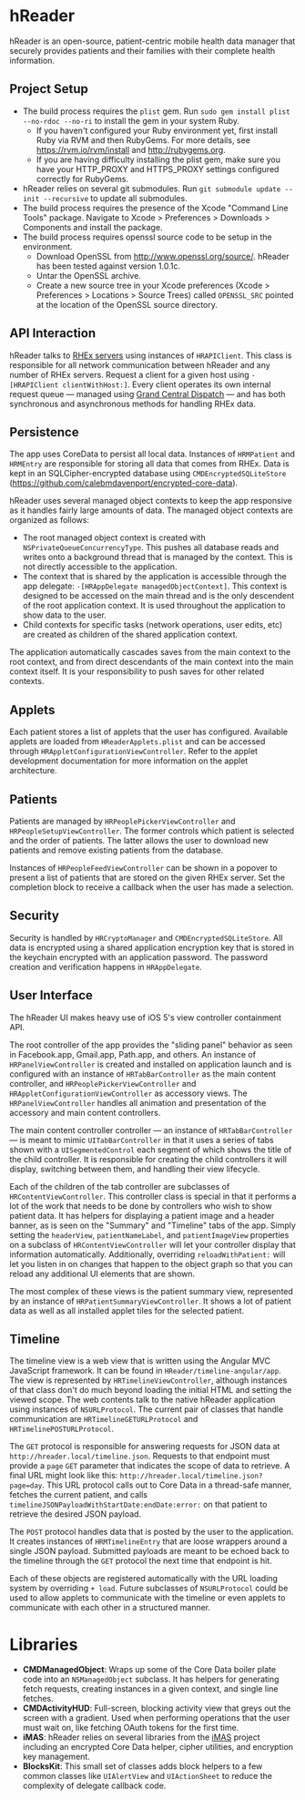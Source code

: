 # hReader

hReader is an open-source, patient-centric mobile health data manager that securely provides patients and their families with their complete health information.

## Project Setup

- The build process requires the `plist` gem. Run `sudo gem install plist --no-rdoc --no-ri` to install the gem in your system Ruby.
  - If you haven't configured your Ruby environment yet, first install Ruby via RVM and then RubyGems. For more details, see https://rvm.io/rvm/install and http://rubygems.org.
  - If you are having difficulty installing the plist gem, make sure you have your HTTP_PROXY and HTTPS_PROXY settings configured correctly for RubyGems.
- hReader relies on several git submodules. Run `git submodule update --init --recursive` to update all submodules.
- The build process requires the presence of the Xcode "Command Line Tools" package. Navigate to Xcode > Preferences > Downloads > Components and install the package.
- The build process requires openssl source code to be setup in the environment.
  - Download OpenSSL from <http://www.openssl.org/source/>. hReader has been tested against version 1.0.1c.
  - Untar the OpenSSL archive.
  - Create a new source tree in your Xcode preferences (Xcode > Preferences > Locations > Source Trees) called `OPENSSL_SRC` pointed at the location of the OpenSSL source directory.

## API Interaction

hReader talks to [RHEx servers](https://github.com/project-rhex/) using instances of `HRAPIClient`. This class is responsible for all network communication between hReader and any number of RHEx servers. Request a client for a given host using `-[HRAPIClient clientWithHost:]`. Every client operates its own internal request queue &mdash; managed using [Grand Central Dispatch](https://developer.apple.com/library/mac/#documentation/Performance/Reference/GCD_libdispatch_Ref/Reference/reference.html) &mdash; and has both synchronous and asynchronous methods for handling RHEx data.

## Persistence

The app uses CoreData to persist all local data. Instances of `HRMPatient` and `HRMEntry` are responsible for storing all data that comes from RHEx. Data is kept in an SQLCipher-encrypted database using `CMDEncryptedSQLiteStore` (<https://github.com/calebmdavenport/encrypted-core-data>).

hReader uses several managed object contexts to keep the app responsive as it handles fairly large amounts of data. The managed object contexts are organized as follows:

- The root managed object context is created with `NSPrivateQueueConcurrencyType`. This pushes all database reads and writes onto a background thread that is managed by the context. This is not directly accessible to the application.
- The context that is shared by the application is accessible through the app delegate: `-[HRAppDelegate managedObjectContext]`. This context is designed to be accessed on the main thread and is the only descendent of the root application context. It is used throughout the application to show data to the user.
- Child contexts for specific tasks (network operations, user edits, etc) are created as children of the shared application context.

The application automatically cascades saves from the main context to the root context, and from direct descendants of the main context into the main context itself. It is your responsibility to push saves for other related contexts.

## Applets

Each patient stores a list of applets that the user has configured. Available applets are loaded from `HReaderApplets.plist` and can be accessed through `HRAppletConfigurationViewController`. Refer to the applet development documentation for more information on the applet architecture.

## Patients

Patients are managed by `HRPeoplePickerViewController` and `HRPeopleSetupViewController`. The former controls which patient is selected and the order of patients. The latter allows the user to download new patients and remove existing patients from the database.

Instances of `HRPeopleFeedViewController` can be shown in a popover to present a list of patients that are stored on the given RHEx server. Set the completion block to receive a callback when the user has made a selection.

## Security

Security is handled by `HRCryptoManager` and `CMDEncryptedSQLiteStore`. All data is encrypted using a shared application encryption key that is stored in the keychain encrypted with an application password. The password creation and verification happens in `HRAppDelegate`.

## User Interface

The hReader UI makes heavy use of iOS 5's view controller containment API.

The root controller of the app provides the "sliding panel" behavior as seen in Facebook.app, Gmail.app, Path.app, and others. An instance of `HRPanelViewController` is created and installed on application launch and is configured with an instance of `HRTabBarController` as the main content controller, and `HRPeoplePickerViewController` and `HRAppletConfigurationViewController` as accessory views. The `HRPanelViewController` handles all animation and presentation of the accessory and main content controllers.

 The main content controller controller &mdash; an instance of `HRTabBarController` &mdash; is meant to mimic `UITabBarController` in that it uses a series of tabs shown with a `UISegmentedControl` each segment of which shows the title of the child controller. It is responsible for creating the child controllers it will display, switching between them, and handling their view lifecycle.
 
 Each of the children of the tab controller are subclasses of `HRContentViewController`. This controller class is special in that it performs a lot of the work that needs to be done by controllers who wish to show patient data. It has helpers for displaying a patient image and a header banner, as is seen on the "Summary" and "Timeline" tabs of the app. Simply setting the `headerView`, `patientNameLabel`, and `patientImageView` properties on a subclass of `HRContentViewController` will let your controller display that information automatically. Additionally, overriding `reloadWithPatient:` will let you listen in on changes that happen to the object graph so that you can reload any additional UI elements that are shown.
 
 The most complex of these views is the patient summary view, represented by an instance of `HRPatientSummaryViewController`. It shows a lot of patient data as well as all installed applet tiles for the selected patient.
 

## Timeline

The timeline view is a web view that is written using the Angular MVC JavaScript framework. It can be found in `HReader/timeline-angular/app`. The view is represented by `HRTimelineViewController`, although instances of that class don't do much beyond loading the initial HTML and setting the viewed scope. The web contents talk to the native hReader application using instances of `NSURLProtocol`. The current pair of classes that handle communication are `HRTimelineGETURLProtocol` and `HRTimelinePOSTURLProtocol`.

The `GET` protocol is responsible for answering requests for JSON data at `http://hreader.local/timeline.json`. Requests to that endpoint must provide a `page` `GET` parameter that indicates the scope of data to retrieve. A final URL might look like this: `http://hreader.local/timeline.json?page=day`. This URL protocol calls out to Core Data in a thread-safe manner, fetches the current patient, and calls `timelineJSONPayloadWithStartDate:endDate:error:` on that patient to retrieve the desired JSON payload.

The `POST` protocol handles data that is posted by the user to the application. It creates instances of `HRMTimelineEntry` that are loose wrappers around a single JSON payload. Submitted payloads are meant to be echoed back to the timeline through the `GET` protocol the next time that endpoint is hit.

Each of these objects are registered automatically with the URL loading system by overriding `+ load`. Future subclasses of `NSURLProtocol` could be used to allow applets to communicate with the timeline or even applets to communicate with each other in a structured manner.

# Libraries

- **CMDManagedObject**: Wraps up some of the Core Data boiler plate code into an `NSManagedObject` subclass. It has helpers for generating fetch requests, creating instances in a given context, and single line fetches.
- **CMDActivityHUD**: Full-screen, blocking activity view that greys out the screen with a gradient. Used when performing operations that the user must wait on, like fetching OAuth tokens for the first time.
- **iMAS**: hReader relies on several libraries from the [iMAS](https://github.com/project-imas) project including an encrypted Core Data helper, cipher utilities, and encryption key management.
- **BlocksKit**: This small set of classes adds block helpers to a few common classes like `UIAlertView` and `UIActionSheet` to reduce the complexity of delegate callback code.
